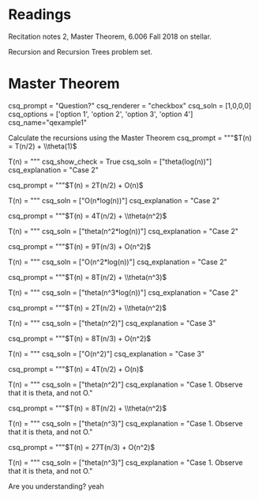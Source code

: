 # Readings 
Recitation notes 2, Master Theorem, 6.006 Fall 2018 on stellar.

Recursion and Recursion Trees problem set.

# Master Theorem


<question multiplechoice>
csq_prompt = "Question?"
csq_renderer = "checkbox"
csq_soln = [1,0,0,0]
csq_options =  ['option 1',
'option 2',
'option 3',
'option 4']
csq_name="qexample1"
</question>

Calculate the recursions using the Master Theorem
<question expression>
csq_prompt = """$T(n) = T(n/2) + \\theta(1)$

T(n) = """
csq_show_check = True
csq_soln = ["theta(log(n))"]
csq_explanation = "Case 2"
</question>

<question expression>
csq_prompt = """$T(n) = 2T(n/2) + O(n)$

T(n) = """
csq_soln = ["O(n*log(n))"]
csq_explanation = "Case 2"
</question>

<question expression>
csq_prompt = """$T(n) = 4T(n/2) + \\theta(n^2)$

T(n) = """
csq_soln = ["theta(n^2*log(n))"]
csq_explanation = "Case 2"
</question>


<question expression>
csq_prompt = """$T(n) = 9T(n/3) + O(n^2)$

T(n) = """
csq_soln = ["O(n^2*log(n))"]
csq_explanation = "Case 2"
</question>

<question expression>
csq_prompt = """$T(n) = 8T(n/2) + \\theta(n^3)$

T(n) = """
csq_soln = ["theta(n^3*log(n))"]
csq_explanation = "Case 2"
</question>




<question expression>
csq_prompt = """$T(n) = 2T(n/2) + \\theta(n^2)$

T(n) = """
csq_soln = ["theta(n^2)"]
csq_explanation = "Case 3"
</question>


<question expression>
csq_prompt = """$T(n) = 8T(n/3) + O(n^2)$

T(n) = """
csq_soln = ["O(n^2)"]
csq_explanation = "Case 3"

</question>




<question expression>
csq_prompt = """$T(n) = 4T(n/2) + O(n)$

T(n) = """
csq_soln = ["theta(n^2)"]
csq_explanation = "Case 1. Observe that it is theta, and not O."
</question>

<question expression>
csq_prompt = """$T(n) = 8T(n/2) + \\theta(n^2)$

T(n) = """
csq_soln = ["theta(n^3)"]
csq_explanation = "Case 1. Observe that it is theta, and not O."
</question>


<question expression>
csq_prompt = """$T(n) = 27T(n/3) + O(n^2)$

T(n) = """
csq_soln = ["theta(n^3)"]
csq_explanation = "Case 1. Observe that it is theta, and not O."
</question>




<checkyourself>
Are you understanding?
<showhide>
yeah
</showhide>
</checkyourself>

